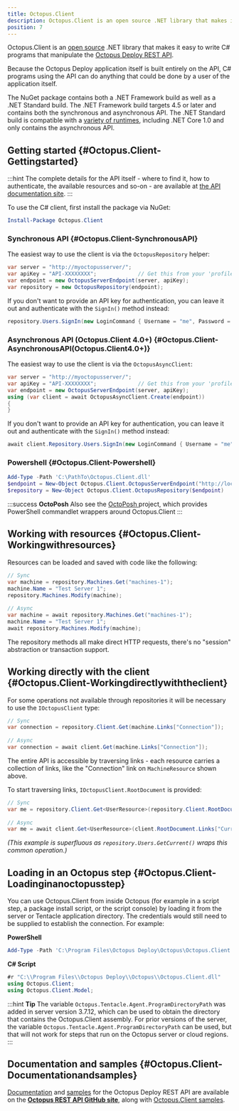 ```yaml
---
title: Octopus.Client
description: Octopus.Client is an open source .NET library that makes it easy to write C# programs that interact with the Octopus Deploy REST API.
position: 7
---
```


Octopus.Client is an [open source](https://github.com/OctopusDeploy/OctopusClients) .NET library that makes it easy to write C# programs that manipulate the [Octopus Deploy REST API](/docs/api-and-integration/octopus-rest-api.md).

Because the Octopus Deploy application itself is built entirely on the API, C# programs using the API can do anything that could be done by a user of the application itself.

The NuGet package contains both a .NET Framework build as well as a .NET Standard build. The .NET Framework build targets 4.5 or later and contains both the synchronous and asynchronous API. The .NET Standard build is compatible with a [variety of runtimes](https://docs.microsoft.com/en-us/dotnet/articles/standard/library), including .NET Core 1.0 and only contains the asynchronous API.

## Getting started {#Octopus.Client-Gettingstarted}

:::hint
The complete details for the API itself - where to find it, how to authenticate, the available resources and so-on - are available at [the API documentation site](http://g.octopushq.com/ApiDocs).
:::

To use the C# client, first install the package via NuGet:

```powershell
Install-Package Octopus.Client
```

### Synchronous API {#Octopus.Client-SynchronousAPI}

The easiest way to use the client is via the `OctopusRepository` helper:

```c#
var server = "http://myoctopusserver/";   
var apiKey = "API-XXXXXXXX";             // Get this from your 'profile' page in the Octopus web portal
var endpoint = new OctopusServerEndpoint(server, apiKey);
var repository = new OctopusRepository(endpoint);
```

If you don't want to provide an API key for authentication, you can leave it out and authenticate with the `SignIn()` method instead:

```c#
repository.Users.SignIn(new LoginCommand { Username = "me", Password = "secret" });
```

### Asynchronous API (Octopus.Client 4.0+) {#Octopus.Client-AsynchronousAPI(Octopus.Client4.0+)}

The easiest way to use the client is via the `OctopusAsyncClient`:

```c#
var server = "http://myoctopusserver/";   
var apiKey = "API-XXXXXXXX";             // Get this from your 'profile' page in the Octopus web portal
var endpoint = new OctopusServerEndpoint(server, apiKey);
using (var client = await OctopusAsyncClient.Create(endpoint))
{
}
```

If you don't want to provide an API key for authentication, you can leave it out and authenticate with the `SignIn()` method instead:

```c#
await client.Repository.Users.SignIn(new LoginCommand { Username = "me", Password = "secret" });
```

### Powershell {#Octopus.Client-Powershell}

```powershell
Add-Type -Path 'C:\PathTo\Octopus.Client.dll'
$endpoint = New-Object Octopus.Client.OctopusServerEndpoint("http://localhost",$ApiKey)
$repository = New-Object Octopus.Client.OctopusRepository($endpoint)
```

:::success
**OctoPosh**
Also see the [OctoPosh ](https://github.com/Dalmirog/OctoPosh)project, which provides PowerShell commandlet wrappers around Octopus.Client
:::

## Working with resources {#Octopus.Client-Workingwithresources}

Resources can be loaded and saved with code like the following:

```c#
// Sync
var machine = repository.Machines.Get("machines-1");
machine.Name = "Test Server 1";
repository.Machines.Modify(machine);
 
// Async
var machine = await repository.Machines.Get("machines-1");
machine.Name = "Test Server 1";
await repository.Machines.Modify(machine);
```

The repository methods all make direct HTTP requests, there's no "session" abstraction or transaction support.

## Working directly with the client {#Octopus.Client-Workingdirectlywiththeclient}

For some operations not available through repositories it will be necessary to use the `IOctopusClient` type:

```c#
// Sync
var connection = repository.Client.Get(machine.Links["Connection"]);
 
// Async
var connection = await client.Get(machine.Links["Connection"]);
```

The entire API is accessible by traversing links - each resource carries a collection of links, like the "Connection" link on `MachineResource` shown above.

To start traversing links, `IOctopusClient.RootDocument` is provided:

```c#
// Sync
var me = repository.Client.Get<UserResource>(repository.Client.RootDocument.Links["CurrentUser"]);
 
// Async
var me = await client.Get<UserResource>(client.RootDocument.Links["CurrentUser"])
```

*(This example is superfluous as `repository.Users.GetCurrent()` wraps this common operation.)*

## Loading in an Octopus step {#Octopus.Client-Loadinginanoctopusstep}

You can use Octopus.Client from inside Octopus (for example in a script step, a package install script, or the script console) by loading it from the server or Tentacle application directory. The credentials would still need to be supplied to establish the connection. For example:

**PowerShell**

```powershell
Add-Type -Path 'C:\Program Files\Octopus Deploy\Octopus\Octopus.Client.dll'
```

**C# Script**

```c#
#r "C:\\Program Files\\Octopus Deploy\\Octopus\\Octopus.Client.dll"
using Octopus.Client;
using Octopus.Client.Model;
```

:::hint
**Tip**
The variable `Octopus.Tentacle.Agent.ProgramDirectoryPath` was added in server version 3.7.12, which can be used to obtain the directory that contains the Octopus.Client assembly. For prior versions of the server, the variable `Octopus.Tentacle.Agent.ProgramDirectoryPath` can be used, but that will not work for steps that run on the Octopus server or cloud regions.
:::

## Documentation and samples {#Octopus.Client-Documentationandsamples}

[Documentation](https://github.com/OctopusDeploy/OctopusDeploy-Api/wiki) and [samples](https://github.com/OctopusDeploy/OctopusDeploy-Api) for the Octopus Deploy REST API are available on the **[Octopus REST API GitHub site](https://github.com/OctopusDeploy/OctopusDeploy-Api)**, along with [Octopus.Client samples](https://github.com/OctopusDeploy/OctopusDeploy-Api/tree/master/Octopus.Client).

